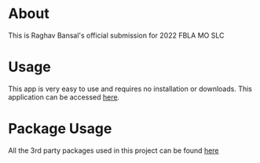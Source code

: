 # About
This is Raghav Bansal's official submission for 2022 FBLA MO SLC

# Usage
This app is very easy to use and requires no installation or downloads. This application can be accessed [here](https://warm-meadow-65126.herokuapp.com/home).

# Package Usage
All the 3rd party packages used in this project can be found [here](https://docs.google.com/document/d/1H3af1TZsfMBeBNjUlNS4ydraZj5XcS0_9AXhEvpd4yc/edit?usp=sharing)
